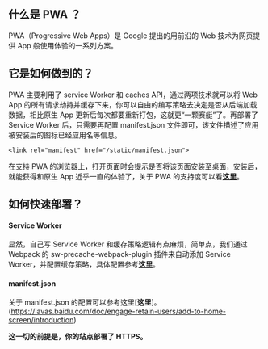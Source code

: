 
## 什么是 PWA ？
PWA（Progressive Web Apps）是 Google 提出的用前沿的 Web 技术为网页提供 App 般使用体验的一系列方案。

## 它是如何做到的？
PWA 主要利用了 service Worker 和 caches API，通过两项技术就可以将 Web App 的所有请求劫持并缓存下来，你可以自由的编写策略去决定是否从后端加载数据，相比原生 App 更新后每次都要重新打包，这就更“一颗赛艇”了。再部署了 Service Worker 后，只需要再配置 manifest.json 文件即可，该文件描述了应用被安装后的图标已经应用名等信息。
```
<link rel="manifest" href="/static/manifest.json">
```
在支持 PWA 的浏览器上，打开页面时会提示是否将该页面安装至桌面，安装后，就能获得和原生 App 近乎一直的体验了，关于 PWA 的支持度可以看[**这里**](https://ispwaready.toxicjohann.com/?from=groupmessage)。

## 如何快速部署？
#### Service Worker
显然，自己写 Service Worker 和缓存策略逻辑有点麻烦，简单点，我们通过 Webpack 的 sw-precache-webpack-plugin 插件来自动添加 Service Worker，并配置缓存策略，具体配置参考[**这里**](https://github.com/goldhand/sw-precache-webpack-plugin)。
#### manifest.json
关于 manifest.json 的配置可以参考这里[**这里**]。(https://lavas.baidu.com/doc/engage-retain-users/add-to-home-screen/introduction)

**这一切的前提是，你的站点部署了 HTTPS。**
    